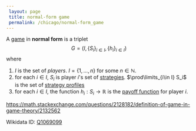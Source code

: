 ```yaml
---
 layout: page
 title: normal-form game
 permalink: /chicago/normal-form_game
---
```

A [game](https://mathgloss.github.io/MathGloss/game) in **normal form** is a triplet $$G = (I, \{S_i\}_{i\in I}, \{h_i\}_{i\in I})$$ where 
1. $I$ is the set of _players_. $I = \{1,\dots, n\}$ for some $n \in\mathbb N$.
2. for each $i \in I$, $S_i$ is player $i$'s set of [strategies](https://mathgloss.github.io/MathGloss/strategy). $\prod\limits_{i\in I} S_i$ is the set of [strategy profiles](https://mathgloss.github.io/MathGloss/strategy_profile)
3. for each $i\in I$, the function $h_i: S_i \to \mathbb R$ is the [payoff function](https://mathgloss.github.io/MathGloss/payoff_function) for player $i$.


https://math.stackexchange.com/questions/2128182/definition-of-game-in-game-theory/2132562

Wikidata ID: [Q1069099](https://www.wikidata.org/wiki/Q1069099)